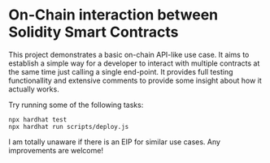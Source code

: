 # On-Chain interaction between Solidity Smart Contracts

This project demonstrates a basic on-chain API-like use case. It aims to establish a simple way for a developer to interact with multiple contracts at the same time just calling a single end-point. It provides full testing functionallity and extensive comments to provide some insight about how it actually works.

Try running some of the following tasks:

```shell
npx hardhat test
npx hardhat run scripts/deploy.js
```
I am totally unaware if there is an EIP for similar use cases. Any improvements are welcome!
